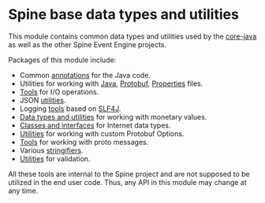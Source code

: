 # Spine base data types and utilities

This module contains common data types and utilities used by the 
[core-java](https://github.com/SpineEventEngine/core-java) as well as the other Spine Event Engine
projects.

Packages of this module include:

* Common [annotations](src/main/java/io/spine/annotation) for the Java code.
* Utilities for working with [Java](src/main/java/io/spine/code/java), 
[Protobuf](src/main/java/io/spine/code/proto), [Properties](src/main/java/io/spine/code/properties)
files.
* [Tools](src/main/java/io/spine/io) for I/O operations.
* JSON [utilities](src/main/java/io/spine/json).
* Logging [tools](src/main/java/io/spine/logging) based on [SLF4J](https://www.slf4j.org/).
* [Data types and utilities](generated/main/java/io/spine/money) for working with monetary values.
* [Classes and interfaces](generated/main/java/io/spine/net) for Internet data types.
* [Utilities](generated/main/java/io/spine/option) for working with custom Protobuf Options.
* [Tools](src/main/java/io/spine/protobuf) for working with proto messages.
* Various [stringifiers](src/main/java/io/spine/string).
* [Utilities](generated/main/java/io/spine/validate) for validation.

All these tools are internal to the Spine project and are not supposed to be utilized in the end 
user code. Thus, any API in this module may change at any time.